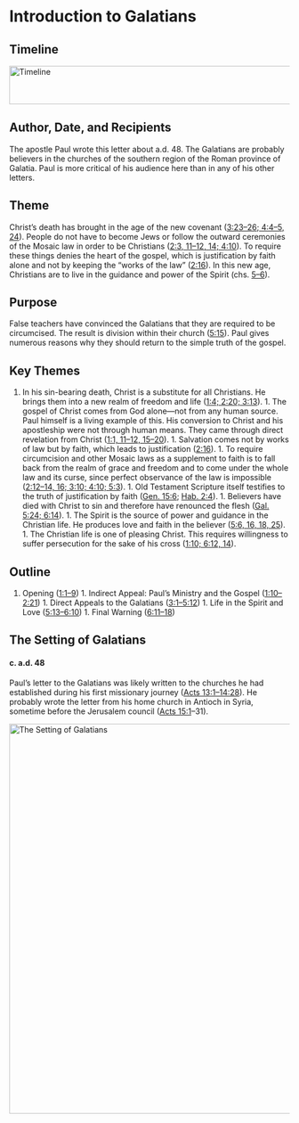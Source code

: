 
# Introduction to Galatians

## Timeline

 [ <img src="https:https://www.esv.org//static.esvmedia.orghttps://www.esv.org/media/esv-global-study-biblehttps://www.esv.org/images/mediumhttps://www.esv.org/chart_48_timeline.png" alt="Timeline" width="700" height="69"/> ](https:https://www.esv.org//static.esvmedia.orghttps://www.esv.org/media/esv-global-study-biblehttps://www.esv.org/images/big/chart_48_timeline.png) 

## Author, Date, and Recipients

The apostle Paul wrote this letter about a.d. 48. The Galatians are probably believers in the churches of the southern region of the Roman province of Galatia. Paul is more critical of his audience here than in any of his other letters.

## Theme

Christ’s death has brought in the age of the new covenant ([3:23–26; 4:4–5, 24](https://www.esv.org/Galatians+3%3A23%E2%80%9326%2C+4%3A4%E2%80%935%2C+4%3A24/)). People do not have to become Jews or follow the outward ceremonies of the Mosaic law in order to be Christians ([2:3, 11–12, 14; 4:10](https://www.esv.org/Galatians+2%3A3%2C+2%3A11%E2%80%9312%2C+2%3A14%2C+4%3A10/)). To require these things denies the heart of the gospel, which is justification by faith alone and not by keeping the “works of the law” ([2:16](https://www.esv.org/Galatians+2%3A16/)). In this new age, Christians are to live in the guidance and power of the Spirit (chs. [5–6](https://www.esv.org/Galatians+5%3A1%E2%80%936%3A18/)).

## Purpose

False teachers have convinced the Galatians that they are required to be circumcised. The result is division within their church ([5:15](https://www.esv.org/Galatians+5%3A15/)). Paul gives numerous reasons why they should return to the simple truth of the gospel.

## Key Themes
1. In his sin-bearing death, Christ is a substitute for all Christians. He brings them into a new realm of freedom and life ([1:4; 2:20; 3:13](https://www.esv.org/Galatians+1%3A4%2C+2%3A20%2C+3%3A13/)). 1. The gospel of Christ comes from God alone—not from any human source. Paul himself is a living example of this. His conversion to Christ and his apostleship were not through human means. They came through direct revelation from Christ ([1:1, 11–12, 15–20](https://www.esv.org/Galatians+1%3A1%2C+1%3A11%E2%80%9312%2C+1%3A15%E2%80%9320/)). 1. Salvation comes not by works of law but by faith, which leads to justification ([2:16](https://www.esv.org/Galatians+2%3A16/)). 1. To require circumcision and other Mosaic laws as a supplement to faith is to fall back from the realm of grace and freedom and to come under the whole law and its curse, since perfect observance of the law is impossible ([2:12–14, 16; 3:10; 4:10; 5:3](https://www.esv.org/Galatians+2%3A12%E2%80%9314%2C+2%3A16%2C+3%3A10%2C+4%3A10%2C+5%3A3/)). 1. Old Testament Scripture itself testifies to the truth of justification by faith ([Gen. 15:6](https://www.esv.org/Genesis+15%3A6/); [Hab. 2:4](https://www.esv.org/Habakkuk+2%3A4/)). 1. Believers have died with Christ to sin and therefore have renounced the flesh ([Gal. 5:24; 6:14](https://www.esv.org/Galatians+5%3A24%2C+6%3A14/)). 1. The Spirit is the source of power and guidance in the Christian life. He produces love and faith in the believer ([5:6, 16, 18, 25](https://www.esv.org/Galatians+5%3A6%2C+5%3A16%2C+5%3A18%2C+5%3A25/)). 1. The Christian life is one of pleasing Christ. This requires willingness to suffer persecution for the sake of his cross ([1:10; 6:12, 14](https://www.esv.org/Galatians+1%3A10%2C+6%3A12%2C+6%3A14/)). 
## Outline
1. Opening ([1:1–9](https://www.esv.org/Galatians+1%3A1%E2%80%939/)) 1. Indirect Appeal: Paul’s Ministry and the Gospel ([1:10–2:21](https://www.esv.org/Galatians+1%3A10%E2%80%932%3A21/)) 1. Direct Appeals to the Galatians ([3:1–5:12](https://www.esv.org/Galatians+3%3A1%E2%80%935%3A12/)) 1. Life in the Spirit and Love ([5:13–6:10](https://www.esv.org/Galatians+5%3A13%E2%80%936%3A10/)) 1. Final Warning ([6:11–18](https://www.esv.org/Galatians+6%3A11%E2%80%9318/)) 
## The Setting of Galatians

#### c. a.d. 48

Paul’s letter to the Galatians was likely written to the churches he had established during his first missionary journey ([Acts 13:1–14:28](https://www.esv.org/Acts+13%3A1%E2%80%9314%3A28/)). He probably wrote the letter from his home church in Antioch in Syria, sometime before the Jerusalem council ([Acts 15:1](https://www.esv.org/Acts+15%3A1/)–31).

 [ <img src="https:https://www.esv.org//static.esvmedia.orghttps://www.esv.org/media/esv-global-study-biblehttps://www.esv.org/images/mediumhttps://www.esv.org/map_48_01.jpg" alt="The Setting of Galatians" width="567" height="700"/> ](https:https://www.esv.org//static.esvmedia.orghttps://www.esv.org/media/esv-global-study-biblehttps://www.esv.org/images/big/map_48_01.jpg) 

